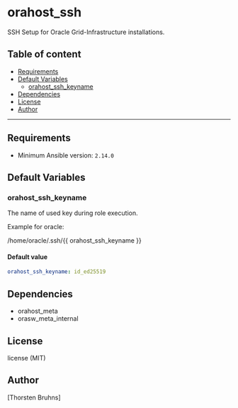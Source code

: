 # orahost_ssh

SSH Setup for Oracle Grid-Infrastructure installations.

## Table of content

- [Requirements](#requirements)
- [Default Variables](#default-variables)
  - [orahost_ssh_keyname](#orahost_ssh_keyname)
- [Dependencies](#dependencies)
- [License](#license)
- [Author](#author)

---

## Requirements

- Minimum Ansible version: `2.14.0`

## Default Variables

### orahost_ssh_keyname

The name of used key during role execution.

Example for oracle:

/home/oracle/.ssh/{{ orahost_ssh_keyname }}

#### Default value

```YAML
orahost_ssh_keyname: id_ed25519
```

## Dependencies

- orahost_meta
- orasw_meta_internal

## License

license (MIT)

## Author

[Thorsten Bruhns]
